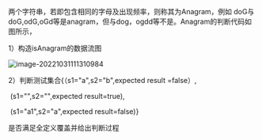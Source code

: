 两个字符串，若即包含相同的字母及出现频率，则称其为Anagram，例如 doG与doG,odG,oGd等是anagram，但与dog，ogdd等不是。Anagram的判断代码如图所示，

1）构造isAnagram的数据流图

![image-20221031111310984](C:/Users/zhy19/AppData/Roaming/Typora/typora-user-images/image-20221031111310984.png)

























2）判断测试集合{（s1="a",s2="b",expected result =false）,

​      (s1="",s2="",expected result=true),

​      (s1="a1",s2="a",expected result=false)}

 是否满足全定义覆盖并给出判断过程